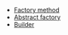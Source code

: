 * [Factory method](factory_method.py)
* [Abstract factory](abstract_factory.py)
* [Builder](builder.py)